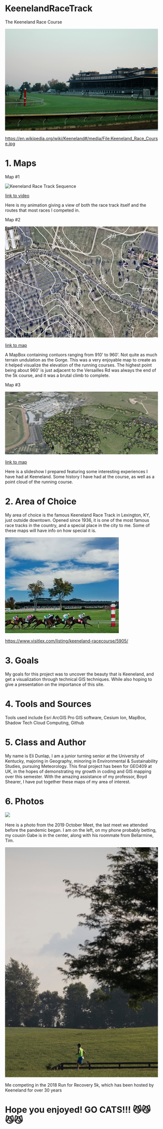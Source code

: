 # KeenelandRaceTrack
The Keeneland Race Course

![Keeneland](images/Keeneland_Race_Course.jpg)

https://en.wikipedia.org/wiki/Keeneland#/media/File:Keeneland_Race_Course.jpg

# 1. Maps

Map #1

![Keeneland Race Track Sequence](VIDEO/L7race.gif)

[link to video](https://github.com/ejdunl55/KeenelandRaceTrack/blob/main/VIDEO/L7race.gif) 

Here is my animation giving a view of both the race track itself and the routes that most races I competed in. 

Map #2

![Keeneland MapBox](images/MapBox%20Map.jpg)

[link to map](https://github.com/ejdunl55/KeenelandRaceTrack/blob/main/Map/index.html) 

A MapBox containing contuors ranging from 910' to 960'. Not quite as much terrain undulation as the Gorge. This was a very enjoyable map to create as it helped visualize the elevation of the running courses. The highest point being about 960' is just adjacent to the Versailles Rd was always the end of the 5k course, and it was a brutal climb to complete.

Map #3

![Keeneland Slideshow](images/Cesium%20Map.jpg)

[link to map](https://github.com/ejdunl55/KeenelandRaceTrack/blob/main/Slideshow/index.html) 

Here is a slideshow I prepared featuring some interesting experiences I have had at Keeneland. Some history I have had at the course, as well as a point cloud of the running course.

# 2. Area of Choice

My area of choice is the famous Keeneland Race Track in Lexington, KY, just outside downtown. Opened since 1936, it is one of the most famous race tracks in the country, and a special place in the city to me. Some of these maps will have info on how special it is.

![Keeneland](images/Keeneland%20%231.jpg)

https://www.visitlex.com/listing/keeneland-racecourse/5905/

# 3. Goals

My goals for this project was to uncover the beauty that is Keeneland, and get a visualization through technical GIS techniques. While also hoping to give a presentation on the importance of this site.

# 4. Tools and Sources

Tools used include Esri ArcGIS Pro GIS software, Cesium Ion, MapBox, Shadow Tech Cloud Computing, Github

# 5. Class and Author

My name is Eli Dunlap, I am a junior turning senior at the University of Kentucky, majoring in Geography, minoring in Environmental & Sustainability Studies, pursuing Meteorology. This final project has been for GEO409 at UK, in the hopes of demonstrating my growth in coding and GIS mapping over this semester. With the amazing assistance of my professor, Boyd Shearer, I have put together these maps of my area of interest.

# 6. Photos

![](images/Keeneland%20Betting.jpg)

Here is a photo from the 2019 October Meet, the last meet we attended before the pandemic began. I am on the left, on my phone probably betting, my cousin Gabe is in the center, along with his roommate from Bellarmine, Tim.

![](images/Run%20for%20Recovery%20Race.jpg)

Me competing in the 2018 Run for Recovery 5k, which has been hosted by Keeneland for over 30 years

# Hope you enjoyed! GO CATS!!! 😼😼😼😼
